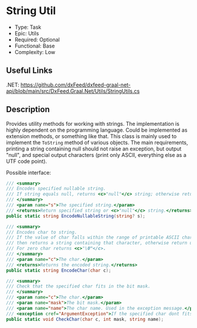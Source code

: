 # String Util

* Type: Task
* Epic: Utils
* Required: Optional
* Functional: Base
* Complexity: Low

## Useful Links

.NET:
https://github.com/dxFeed/dxfeed-graal-net-api/blob/main/src/DxFeed.Graal.Net/Utils/StringUtils.cs

## Description

Provides utility methods for working with strings. The implementation is highly dependent on the programming language.
Could be implemented as extension methods, or something like that. This class is mainly used to implement the `ToString`
method of various objects. The main requirements, printing a string containing null should not raise an exception, but
output "null", and special output characters (print only ASCII, everything else as a UTF code point).

Possible interface:

```csharp
/// <summary>
/// Encodes specified nullable string.
/// If string equals null, returns <c>"null"</c> string; otherwise returns specified string.
/// </summary>
/// <param name="s">The specified string.</param>
/// <returns>Return specified string or <c>"null"</c> string.</returns>
public static string EncodeNullableString(string? s);
```

```csharp
/// <summary>
/// Encodes char to string.
/// If the value of char falls within the range of printable ASCII characters [32-126],
/// then returns a string containing that character, otherwise return unicode number <c>"(\uffff)"</c>.
/// For zero char returns <c>"\0"</c>.
/// </summary>
/// <param name="c">The char.</param>
/// <returns>Returns the encoded string.</returns>
public static string EncodeChar(char c);
```

```csharp
/// <summary>
/// Check that the specified char fits in the bit mask.
/// </summary>
/// <param name="c">The char.</param>
/// <param name="mask">The bit mask.</param>
/// <param name="name">The char name. Used in the exception message.</param>
/// <exception cref="ArgumentException">If the specified char dont fits in the mask.</exception>
public static void CheckChar(char c, int mask, string name);
```
